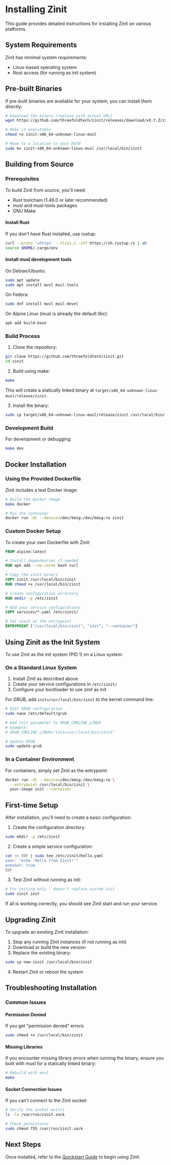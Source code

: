 # Installing Zinit

This guide provides detailed instructions for installing Zinit on various platforms.

## System Requirements

Zinit has minimal system requirements:

- Linux-based operating system
- Root access (for running as init system)

## Pre-built Binaries

If pre-built binaries are available for your system, you can install them directly:

```bash
# Download the binary (replace with actual URL)
wget https://github.com/threefoldtech/zinit/releases/download/vX.Y.Z/zinit-x86_64-unknown-linux-musl

# Make it executable
chmod +x zinit-x86_64-unknown-linux-musl

# Move to a location in your PATH
sudo mv zinit-x86_64-unknown-linux-musl /usr/local/bin/zinit
```

## Building from Source

### Prerequisites

To build Zinit from source, you'll need:

- Rust toolchain (1.46.0 or later recommended)
- musl and musl-tools packages
- GNU Make

#### Install Rust

If you don't have Rust installed, use rustup:

```bash
curl --proto '=https' --tlsv1.2 -sSf https://sh.rustup.rs | sh
source $HOME/.cargo/env
```

#### Install musl development tools

On Debian/Ubuntu:

```bash
sudo apt update
sudo apt install musl musl-tools
```

On Fedora:

```bash
sudo dnf install musl musl-devel
```

On Alpine Linux (musl is already the default libc):

```bash
apk add build-base
```

### Build Process

1. Clone the repository:

```bash
git clone https://github.com/threefoldtech/zinit.git
cd zinit
```

2. Build using make:

```bash
make
```

This will create a statically linked binary at `target/x86_64-unknown-linux-musl/release/zinit`.

3. Install the binary:

```bash
sudo cp target/x86_64-unknown-linux-musl/release/zinit /usr/local/bin/
```

### Development Build

For development or debugging:

```bash
make dev
```

## Docker Installation

### Using the Provided Dockerfile

Zinit includes a test Docker image:

```bash
# Build the Docker image
make docker

# Run the container
docker run -dt --device=/dev/kmsg:/dev/kmsg:rw zinit
```

### Custom Docker Setup

To create your own Dockerfile with Zinit:

```dockerfile
FROM alpine:latest

# Install dependencies if needed
RUN apk add --no-cache bash curl

# Copy the zinit binary
COPY zinit /usr/local/bin/zinit
RUN chmod +x /usr/local/bin/zinit

# Create configuration directory
RUN mkdir -p /etc/zinit

# Add your service configurations
COPY services/*.yaml /etc/zinit/

# Set zinit as the entrypoint
ENTRYPOINT ["/usr/local/bin/zinit", "init", "--container"]
```

## Using Zinit as the Init System

To use Zinit as the init system (PID 1) on a Linux system:

### On a Standard Linux System

1. Install Zinit as described above
2. Create your service configurations in `/etc/zinit/`
3. Configure your bootloader to use zinit as init

For GRUB, add `init=/usr/local/bin/zinit` to the kernel command line:

```bash
# Edit GRUB configuration
sudo nano /etc/default/grub

# Add init parameter to GRUB_CMDLINE_LINUX
# Example:
# GRUB_CMDLINE_LINUX="init=/usr/local/bin/zinit"

# Update GRUB
sudo update-grub
```

### In a Container Environment

For containers, simply set Zinit as the entrypoint:

```bash
docker run -dt --device=/dev/kmsg:/dev/kmsg:rw \
  --entrypoint /usr/local/bin/zinit \
  your-image init --container
```

## First-time Setup

After installation, you'll need to create a basic configuration:

1. Create the configuration directory:

```bash
sudo mkdir -p /etc/zinit
```

2. Create a simple service configuration:

```bash
cat << EOF | sudo tee /etc/zinit/hello.yaml
exec: "echo 'Hello from Zinit!'"
oneshot: true
EOF
```

3. Test Zinit without running as init:

```bash
# For testing only - doesn't replace system init
sudo zinit init
```

If all is working correctly, you should see Zinit start and run your service.

## Upgrading Zinit

To upgrade an existing Zinit installation:

1. Stop any running Zinit instances (if not running as init)
2. Download or build the new version
3. Replace the existing binary:

```bash
sudo cp new-zinit /usr/local/bin/zinit
```

4. Restart Zinit or reboot the system

## Troubleshooting Installation

### Common Issues

#### Permission Denied

If you get "permission denied" errors:

```bash
sudo chmod +x /usr/local/bin/zinit
```

#### Missing Libraries

If you encounter missing library errors when running the binary, ensure you built with musl for a statically linked binary:

```bash
# Rebuild with musl
make
```

#### Socket Connection Issues

If you can't connect to the Zinit socket:

```bash
# Verify the socket exists
ls -la /var/run/zinit.sock

# Check permissions
sudo chmod 755 /var/run/zinit.sock
```

## Next Steps

Once installed, refer to the [Quickstart Guide](quickstart.md) to begin using Zinit.